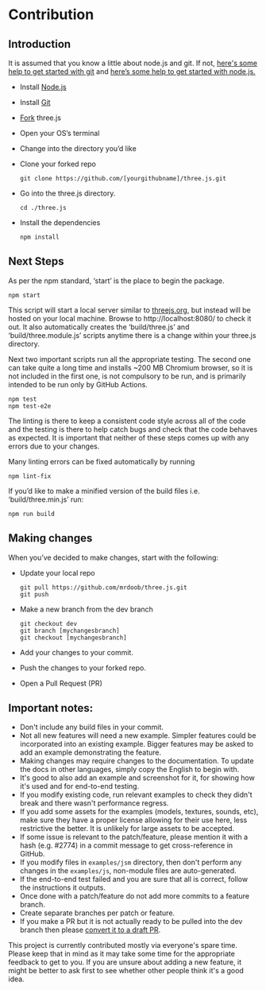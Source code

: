 # Contribution
## Introduction

It is assumed that you know a little about node.js and git. If not, [here's some help to get started with git](https://help.github.com/en/github/using-git) and [here’s some help to get started with node.js.](https://nodejs.org/en/docs/guides/getting-started-guide/)

* Install [Node.js](https://nodejs.org/)
* Install [Git](https://git-scm.com/)
* [Fork](https://help.github.com/en/github/getting-started-with-github/fork-a-repo) three.js
* Open your OS’s terminal
* Change into the directory you’d like
* Clone your forked repo

      git clone https://github.com/[yourgithubname]/three.js.git

* Go into the three.js directory.

      cd ./three.js

* Install the dependencies

      npm install

## Next Steps

As per the npm standard, ‘start’ is the place to begin the package.

    npm start

This script will start a local server similar to [threejs.org](https://threejs.org/), but instead will be hosted on your local machine. Browse to http://localhost:8080/ to check it out. It also automatically creates the ‘build/three.js’ and ‘build/three.module.js’ scripts anytime there is a change within your three.js directory.

Next two important scripts run all the appropriate testing. The second one can take quite a long time and installs ~200 MB Chromium browser, so it is not included in the first one, is not compulsory to be run, and is primarily intended to be run only by GitHub Actions.

    npm test
    npm test-e2e

The linting is there to keep a consistent code style across all of the code and the testing is there to help catch bugs and check that the code behaves as expected. It is important that neither of these steps comes up with any errors due to your changes.

Many linting errors can be fixed automatically by running

    npm lint-fix

If you’d like to make a minified version of the build files i.e. ‘build/three.min.js’ run:

    npm run build

## Making changes

When you’ve decided to make changes, start with the following:

* Update your local repo

      git pull https://github.com/mrdoob/three.js.git
      git push

* Make a new branch from the dev branch

      git checkout dev
      git branch [mychangesbranch]
      git checkout [mychangesbranch]

* Add your changes to your commit.
* Push the changes to your forked repo.
* Open a Pull Request (PR)

## Important notes:

* Don't include any build files in your commit.
* Not all new features will need a new example. Simpler features could be incorporated into an existing example. Bigger features may be asked to add an example demonstrating the feature.
* Making changes may require changes to the documentation. To update the docs in other languages, simply copy the English to begin with.
* It's good to also add an example and screenshot for it, for showing how it's used and for end-to-end testing.
* If you modify existing code, run relevant examples to check they didn't break and there wasn't performance regress.
* If you add some assets for the examples (models, textures, sounds, etc), make sure they have a proper license allowing for their use here, less restrictive the better. It is unlikely for large assets to be accepted.
* If some issue is relevant to the patch/feature, please mention it with a hash (e.g. #2774) in a commit message to get cross-reference in GitHub.
* If you modify files in `examples/jsm` directory, then don't perform any changes in the `examples/js`, non-module files are auto-generated.
* If the end-to-end test failed and you are sure that all is correct, follow the instructions it outputs.
* Once done with a patch/feature do not add more commits to a feature branch.
* Create separate branches per patch or feature.
* If you make a PR but it is not actually ready to be pulled into the dev branch then please [convert it to a draft PR](https://docs.github.com/en/github/collaborating-with-issues-and-pull-requests/changing-the-stage-of-a-pull-request#converting-a-pull-request-to-a-draft).

This project is currently contributed mostly via everyone's spare time. Please keep that in mind as it may take some time for the appropriate feedback to get to you. If you are unsure about adding a new feature, it might be better to ask first to see whether other people think it's a good idea.
